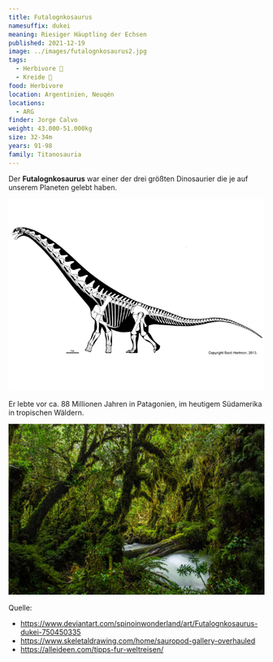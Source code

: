 ```yaml
---
title: Futalognkosaurus
namesuffix: dukei
meaning: Riesiger Häuptling der Echsen
published: 2021-12-19
image: ../images/futalognkosaurus2.jpg
tags:
  - Herbivore 🌿
  - Kreide 🦴
food: Herbivore
location: Argentinien, Neuqén
locations:
  - ARG
finder: Jorge Calvo
weight: 43.000-51.000kg
size: 32-34m
years: 91-98
family: Titanosauria
---
```

Der **Futalognkosaurus** war einer der drei größten Dinosaurier die je auf unserem Planeten gelebt haben.

![Futalognkosaurusskelett](../images/futalognkosaurus.jpg)

 Er lebte vor ca. 88 Millionen Jahren in Patagonien, im heutigem Südamerika in tropischen Wäldern.  

![Tropenwald](../images/tropenwald.png)

Quelle:

* <https://www.deviantart.com/spinoinwonderland/art/Futalognkosaurus-dukei-750450335>
* <https://www.skeletaldrawing.com/home/sauropod-gallery-overhauled>
* <https://alleideen.com/tipps-fur-weltreisen/>
